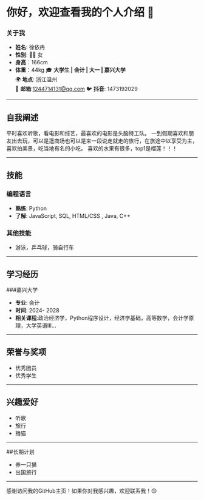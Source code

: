 # 你好，欢迎查看我的个人介绍 👋

### 关于我
-  **姓名**: 徐依冉
-  **性别**: 👩‍💻 女
-  **身高**：166cm
-  **体重**：44kg
🎓 **大学生 | 会计 | 大一 | 嘉兴大学**  
🌍 **地点**: 浙江温州  
📧 **邮箱**:1244714131@qq.com 
🐦 **抖音**: 1473192029

---

## 自我阐述

平时喜欢听歌，看电影和综艺，最喜欢的电影是头脑特工队。
一到假期喜欢和朋友出去玩，可以是逛商场也可以是来一段说走就走的旅行，在旅途中以享受为主，喜欢拍美景，吃当地有名的小吃。
喜欢的水果有很多，top1是榴莲！！！

---

## 技能

### 编程语言
- **熟练**: Python
- **了解**: JavaScript, SQL, HTML/CSS , Java, C++


### 其他技能
- 游泳，乒乓球，骑自行车

---


## 学习经历

###嘉兴大学
- **专业**: 会计
- **时间**: 2024- 2028
- **相关课程**:政治经济学，Python程序设计，经济学基础，高等数学，会计学原理，大学英语III...

---

## 荣誉与奖项
- 优秀团员
- 优秀学生

---

## 兴趣爱好
- 听歌
- 旅行
- 撸猫

---
##长期计划
- 养一只猫
- 出国旅行

---

感谢访问我的GitHub主页！如果你对我感兴趣，欢迎联系我！😊

